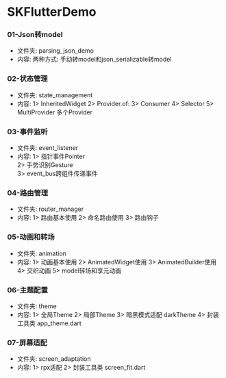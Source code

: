 # SKFlutterDemo


### 01-Json转model 
+ 文件夹: parsing_json_demo
+ 内容:  两种方式: 手动转model和json_serializable转model

### 02-状态管理 
+ 文件夹: state_management
+ 内容:
1> InheritedWidget 
2> Provider.of: 
3> Consumer 
4> Selector
5> MultiProvider 多个Provider

### 03-事件监听
+ 文件夹: event_listener
+ 内容: 
1> 指针事件Pointer  
2> 手势识别Gesture   
3> event_bus跨组件传递事件

### 04-路由管理
+ 文件夹: router_manager
+ 内容: 
1> 路由基本使用 
2> 命名路由使用
3> 路由钩子 

### 05-动画和转场
+ 文件夹: animation
+ 内容:
1> 动画基本使用
2> AnimatedWidget使用
3> AnimatedBuilder使用
4> 交织动画
5> model转场和享元动画

### 06-主题配置
+ 文件夹: theme
+ 内容:
1> 全局Theme
2> 局部Theme
3> 暗黑模式适配 darkTheme
4> 封装工具类 app_theme.dart

### 07-屏幕适配
+ 文件夹: screen_adaptation
+ 内容:
1> rpx适配
2> 封装工具类 screen_fit.dart
